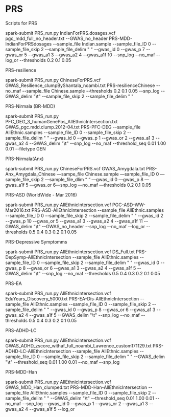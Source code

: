 # PRS
Scripts for PRS


spark-submit PRS_run.py IndianForPRS.dosages.vcf pgc_mdd_full_no_header.txt --GWAS_no_header PRS-MDD-IndianForPRSdosages --sample_file Indian.sample --sample_file_ID 0 --sample_file_skip 2 --sample_file_delim " "  --gwas_id 0 --gwas_p 7 --gwas_or 5 --gwas_a1 3 --gwas_a2 4 --gwas_a1f 10 --snp_log  --no_maf --log_or --thresholds 0.2 0.1 0.05







PRS-resilience

spark-submit PRS_run.py ChineseForPRS.vcf GWAS_Resilience_clumpByShantala_noambi.txt PRS-resilienceChinese --no_maf --sample_file Chinese.sample --thresholds 0.2 0.1 0.05 --snp_log --GWAS_delim "\t" --sample_file_skip 2 --sample_file_delim " "

PRS-Nirmala (BR-MDD)

spark-submit PRS_run.py PFC_DEG_3_humanGenePos_AllEthnicIntersection.txt GWAS_pgc.mdd.clump.2012-04.txt PRS-PFC-DEG --sample_file AllEthnic.samples --sample_file_ID 0 --sample_file_skip 2 --sample_file_delim " " --gwas_id 0 --gwas_p 1 --gwas_or 2 --gwas_a1 3 --gwas_a2 4 --GWAS_delim "\t" --snp_log --no_maf --threshold_seq 0.01 1.00 0.01 --filetype GEN



PRS-Nirmala(Anx)

spark-submit PRS_run.py ChineseForPRS.vcf GWAS_Amygdala.txt PRS-Anx_Amygdala_Chinese —sampe_file Chinese.sample —sample_file_ID 0 —sample_file_skip 2 —sample_file_dlim “ “ —gwas_id 0 —gwas_p 8 —gwas_a1f 5 —gwas_or 6—snp_log —no_maf —thresholds 0.2 0.1 0.05


PRS-ASD (WorldWide - Mar 2016)

spark-submit PRS_run.py AllEthnicIntersection.vcf PGC-ASD-WW-Mar2016.txt PRS-ASD-AllEthnicIntersection --sample_file AllEthnic.samples --sample_file_ID 0 --sample_file_skip 2 --sample_file_delim " " --gwas_id 2 --gwas_p 10 --gwas_or 5 --gwas_a1 3 --gwas_a2 4 --gwas_a1f 11 --GWAS_delim "\t" --GWAS_no_header --snp_log --no_maf --log_or --thresholds 0.5 0.4 0.3 0.2 0.1 0.05

PRS-Depressive Symptomms 

spark-submit PRS_run.py AllEthnicIntersection.vcf DS_Full.txt PRS-DepSymp-AllEthnicIntersection --sample_file AllEthnic.samples --sample_file_ID 0 --sample_file_skip 2 --sample_file_delim " " --gwas_id 0 --gwas_p 8 --gwas_or 6 --gwas_a1 3 --gwas_a2 4 --gwas_a1f 5 --GWAS_delim "\t" --snp_log --no_maf --thresholds 0.5 0.4 0.3 0.2 0.1 0.05


PRS-EA

spark-submit PRS_run.py AllEthnicIntersection.vcf EduYears_Discovery_5000.txt PRS-EA-Dis-AllEthnicIntersection --sample_file AllEthnic.samples --sample_file_ID 0 --sample_file_skip 2 --sample_file_delim " " --gwas_id 0 --gwas_p 8 --gwas_or 6 --gwas_a1 3 --gwas_a2 4 --gwas_a1f 5 --GWAS_delim "\t" --snp_log --no_maf --thresholds 0.5 0.4 0.3 0.2 0.1 0.05



PRS-ADHD-LC

spark-submit PRS_run.py AllEthnicIntersection.vcf GWAS_ADHD_zscore_withaf_full_noambi_Lawrence_custom171129.txt PRS-ADHD-LC-AllEthnicIntersection --sample_file AllEthnic.samples --sample_file_ID 0 --sample_file_skip 2 --sample_file_delim " " --GWAS_delim "\t" --threshold_seq 0.01 1.00 0.01 --no_maf --snp_log



PRS-MDD-Han

spark-submit PRS_run.py AllEthnicIntersection.vcf GWAS_MDD_Han_clumped.txt PRS-MDD-Han-AllEthnicIntersection --sample_file AllEthnic.samples --sample_file_ID 0 --sample_file_skip 2 --sample_file_delim " " --GWAS_delim "\t" --threshold_seq 0.01 1.00 0.01 --no_maf --snp_log --gwas_id 0 --gwas_p 1 --gwas_or 2 --gwas_a1 3 --gwas_a2 4 --gwas_a1f 5 --log_or


